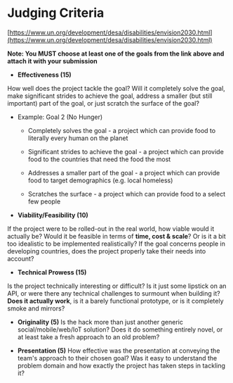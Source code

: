 # Judging Criteria

[https://www.un.org/development/desa/disabilities/envision2030.html](https://www.un.org/development/desa/disabilities/envision2030.html)

**Note: You MUST choose at least one of the goals from the link above and attach it with your submission**

* **Effectiveness (15)**

How well does the project tackle the goal? Will it completely solve the goal, make significant strides to achieve the goal, address a smaller (but still important) part of the goal, or just scratch the surface of the goal?

   * Example: Goal 2 (No Hunger)

       * Completely solves the goal - a project which can provide food to literally every human on the planet

       * Significant strides to achieve the goal - a project which can provide food to the countries that need the food the most

       * Addresses a smaller part of the goal - a project which can provide food to target demographics (e.g. local homeless)

       * Scratches the surface - a project which can provide food to a select few people

* **Viability/Feasibility (10)**

If the project were to be rolled-out in the real world, how viable would it actually be? Would it be feasible in terms of **time, cost & scale**? Or is it a bit too idealistic to be implemented realistically? If the goal concerns people in developing countries, does the project properly take their needs into account?

* **Technical Prowess	 (15)**

Is the project technically interesting or difficult? Is it just some lipstick on an API, or were there any technical challenges to surmount when building it? **Does it actually work**, is it a barely functional prototype, or is it completely smoke and mirrors?

* **Originality (5)**
Is the hack more than just another generic social/mobile/web/IoT solution? Does it do something entirely novel, or at least take a fresh approach to an old problem?

* **Presentation (5)**
How effective was the presentation at conveying the team's approach to their chosen goal? Was it easy to understand the problem domain and how exactly the project has taken steps in tackling it?
